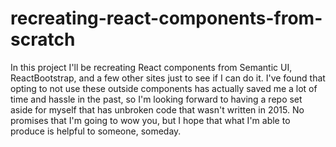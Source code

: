 # recreating-react-components-from-scratch
  In this project I'll be recreating React components from Semantic UI, ReactBootstrap, and a few other sites just to see if I can do it. I've found that opting to not use these outside components has actually saved me a lot of time and hassle in the past, so I'm looking forward to having a repo set aside for myself that has unbroken code that wasn't written in 2015.
  No promises that I'm going to wow you, but I hope that what I'm able to produce is helpful to someone, someday.
